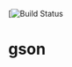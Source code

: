 [![Build Status](https://travis-ci.com/mtumilowicz/gson.svg?token=PwyvjePQ7aiAX51hSYLE&branch=master)
# gson
